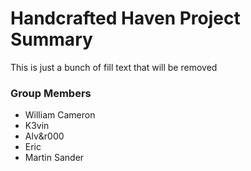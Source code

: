 # Handcrafted Haven Project Summary

This is just a bunch of fill text that will be removed

### Group Members

- William Cameron
- K3vin
- Alv&r000
- Eric
- Martin Sander
